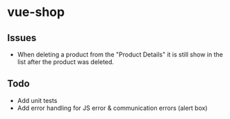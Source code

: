 # vue-shop

## Issues

- When deleting a product from the "Product Details" it is still show in the list after the product was deleted.

## Todo

- Add unit tests
- Add error handling for JS error & communication errors (alert box)
